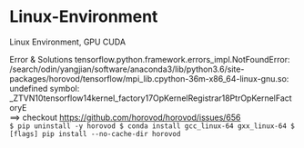 # Linux-Environment
Linux Environment, GPU CUDA

Error & Solutions
tensorflow.python.framework.errors_impl.NotFoundError: /search/odin/yangjian/software/anaconda3/lib/python3.6/site-packages/horovod/tensorflow/mpi_lib.cpython-36m-x86_64-linux-gnu.so: undefined symbol: _ZTVN10tensorflow14kernel_factory17OpKernelRegistrar18PtrOpKernelFactoryE <br>
==> checkout https://github.com/horovod/horovod/issues/656  <br>
`
$ pip uninstall -y horovod
$ conda install gcc_linux-64 gxx_linux-64
$ [flags] pip install --no-cache-dir horovod
`
